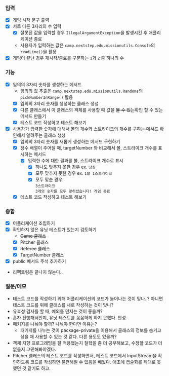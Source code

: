 ### 입력
- [x] 게임 시작 문구 출력
- [x] 서로 다른 3자리의 수 입력
  - [x] 잘못된 값을 입력할 경우 `IllegalArgumentException`을 발생시킨 후 애플리케이션 종료
  - 사용자가 입력하는 값은 `camp.nextstep.edu.missionutils.Console`의 `readLine()`을 활용
- [x] 게임이 끝난 경우 재시작/종료를 구분하는 `1`과 `2` 중 하나의 수

### 기능
- [x] 임의의 3자리 숫자를 생성하는 메서드
    - 임의의 값 추출은 `camp.nextstep.edu.missionutils.Randoms`의 `pickNumberInRange()` 활용
    - [x] 임의의 3자리 숫자를 생성하는 클래스 생성
    - [x] 다른 클래스에서 이 클래스의 객체를 사용할 때 값을 ~~볼 수 있는~~확인 할 수 있는 메서드 만들기
    - [x] 테스트 코드 작성하고 테스트 해보기
- [x] 사용자가 입력한 숫자에 대해서 볼의 개수와 스트라이크의 개수를 ~~구하는 메서드~~ 확인해서 알려주는 클래스 생성
  - [x] 임의의 3자리 숫자를 새롭게 생성하는 메서드 구현하기
  - [x] 정수 배열이 주어질 때, targetNumber 와 비교해서 볼, 스트라이크 개수를 표시하는 메서드
    - [x] 입력한 수에 대한 결과를 볼, 스트라이크 개수로 표시
      - [x] 하나도 맞추지 못한 경우 ex. `낫싱`
      - [x] 모두 맞추지 못한 경우 ex. `1볼 1스트라이크`
      - [x] 모두 맞춘 경우</br>
        `3스트라이크`</br>
        `3개의 숫자를 모두 맞히셨습니다! 게임 종료`
  - [x] 테스트 코드 작성하고 테스트 해보기

### 종합
- [x] 어플리케이션 조립하기
- [x] 확인하지 않은 유닛 테스트가 있는지 검토하기
  - ~~Game 클래스~~
  - [x] Pitcher 클래스
  - [x] Referee 클래스
  - [x] TargetNumber 클래스
- [x] public 메서드 주석 추가하기
- 리팩토링은 끝나지 않는다..

### 질문/메모
- 테스트 코드를 작성하기 위해 어플리케이션의 코드가 늘어나는 것이 맞나..? 아니면 테스트 코드를 위해 클래스를 새로 작성하는 것이 맞나?
- 유효성 검사를 할 때, 예외를 던지는 것이 좋을까?
- 혼자 진행해서인지, 유닛 테스트를 꼼꼼하게 하지 못했다. 반성..
- 패키지를 나눠야 할까? 나눠야 한다면 이유는?
  - 패키지를 나누는 것이 package-private을 이용해서 클래스의 정보를 숨기고 싶을 때 사용할 수 있는 것 같다. 다른 용도도 있을까?
- 객체 지향 프로그래밍을 잘 적용했는지 철학을 좀 더 공부해보고, 수정할 코드가 더 없을지 고민해봐야겠다.
- Pitcher 클래스의 테스트 코드를 작성하면서, 테스트 코드에서 InputStream을 확인하도록 코드를 작성하면 불편해질 수 있음을 배웠다. 애초에 캡슐화를 제대로 못 했던 것 같기도 하고.